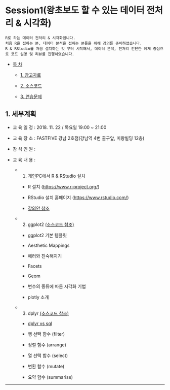 # Session1(왕초보도 할 수 있는 데이터 전처리 & 시각화)
```
R로 하는 데이터 전처리 & 시각화입니다. 
처음 R을 접하는 분, 데이터 분석을 접하는 분들을 위해 강의를 준비하였습니다. 
R & RStudio를 처음 설치하는 것 부터 시작해서, 데이터 분석, 전처리 간단한 예제 중심으로 코드 설명 및 리뷰를 진행하였습니다. 
```

- [목 차](https://github.com/df-AI/BigAlMot_01/tree/master/Session1)
 
  - [1. 참고자료](https://github.com/df-AI/BigAlMot_01/tree/master/Session1/docs)

  - [2. 소스코드](https://github.com/df-AI/BigAlMot_01/tree/master/Session1/src)
  
  - [3. 연습문제](https://github.com/df-AI/BigAlMot_01/tree/master/Session1/practice)


## 1. 세부계획

- 교 육 일 정 : 2018. 11. 22 / 목요일 19:00 ~ 21:00

- 교 육 장 소 : FASTFIVE 강남 2호점(강남역 4번 출구앞, 미왕빌딩 12층)

- 참 석 인 원 : 

- 교 육 내 용 : 
    - 1. 개인PC에서 R & RStudio 설치

       - R 설치 (https://www.r-project.org/)

       - RStudio 설치 홈페이지 (https://www.rstudio.com/)

       - [강의안 참조](https://github.com/df-AI/BigAlMot_01/blob/master/Session1/docs/lecture_1.pptx) 

    - 2. ggplot2 [(소스코드 참조)](https://github.com/df-AI/BigAlMot_01/blob/master/Session1/src/ggplot2.R)

       - ggplot2 기본 템플릿

       - Aesthetic Mappings

       - 에러와 친숙해지기

       - Facets

       - Geom

       - 변수의 종류에 따른 시각화 기법

       - plotly 소개

    - 3. dplyr [(소스코드 참조)](https://github.com/df-AI/BigAlMot_01/blob/master/Session1/src/dplyr.R)

       - [dplyr vs sql](https://github.com/df-AI/BigAlMot_01/blob/master/Session1/docs/dplyr%20vs%20SQL.pptx)

       - 행 선택 함수 (filter)

       - 정렬 함수 (arrange)

       - 열 선택 함수 (select)

       - 변환 함수 (mutate)

       - 요약 함수 (summarise)
***
